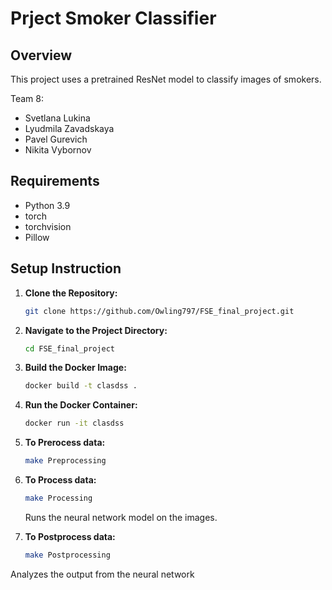# Prject Smoker Classifier

## Overview
This project uses a pretrained ResNet model to classify images of smokers. 


Team 8:
* Svetlana Lukina
* Lyudmila Zavadskaya
* Pavel Gurevich
* Nikita Vybornov
  

## Requirements
- Python 3.9
- torch
- torchvision
- Pillow

## Setup Instruction

1. **Clone the Repository:**
   ```bash
   git clone https://github.com/Owling797/FSE_final_project.git
   ```

2. **Navigate to the Project Directory:**
   ```bash
   cd FSE_final_project
   ```

3. **Build the Docker Image:**
   ```bash
   docker build -t clasdss .
   ```

4. **Run the Docker Container:**
   ```bash
   docker run -it clasdss
   ```

5. **To Prerocess data:**
   ```bash
   make Preprocessing
   ```

6. **To Process data:**
   ```bash
   make Processing
   ```
   Runs the neural network model on the images.

7. **To Postprocess data:**
   ```bash
   make Postprocessing
   ```
  Analyzes the output from the neural network 
